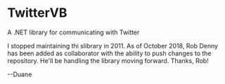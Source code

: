 TwitterVB
=========

A .NET library for communicating with Twitter

I stopped maintaining thi slibrary in 2011.  As of October 2018, Rob Denny has been added as collaborator with the ability to push changes to the repository.  He'll be handling the library moving forward.  Thanks, Rob!

--Duane
